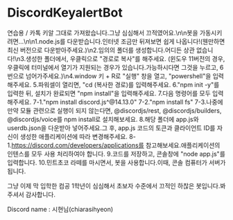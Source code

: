 # DiscordKeyalertBot
연습용 / 카톡 키알 그대로 가져왔습니다.그냥 심심해서 끄적였어요.\n\n봇을 가동시키려면...\n\n1.node.js를 다운받습니다.인터넷 조금만 뒤져보면 쉽게 나옵니다!(웬만하면 최신 버전으로 다운받아주세요.)\n2.임의의 폴더를 생성합니다.어디든 상관 없습니다!\n3.생성한 폴더에서, 우클릭으로 "경로로 복사"를 해주세요. (윈도우 11버전의 경우, 우클릭에 터미널에서 열기가 지원되는 경우가 있습니다.가능하시다면 그것을 누르고, 6번으로 넘어가주세요.)\n4.window 키 + R로 "실행" 창을 열고, "powershell"을 입력해주세요.
5.파워셀이 열리면, "cd (복사한 경로)를 입력해주세요.
6."npm init -y"를 입력한 뒤, 설치가 완료되면 "npm install"을 입력해주세요.
7.다음 명령어를 모두 입력해주세요.
7-1."npm install discord.js^@14.13.0"
7-2."npm install fs"
7-3.나중에 만약 모듈 관련으로 실행이 되지 않는다면, @discordjs/rest, @discordjs/builders, @discordjs/voice를 npm install로 설치해보세요.
8.해당 폴더에 app.js와 userdb.json을 다운받아 넣어주세요.그 후, app.js 코드의 토큰과 클라이언트 ID를 자신이 생성한 애플리케이션에 따라 변경해주세요.
8-1.https://discord.com/developers/applications를 참고해보세요.애플리케이션의 인텐스를 모두 사용 처리하여야 합니다.
9.코드를 저장하고, 콘솔창에 "node app.js"를 입력합니다.
10.민트초코 라떼를 마시면서, 봇을 사용합니다.이때, 콘솔 컴퓨터가 서버가 됩니다.

그냥 이제 막 입학한 컴공 1학년이 심심해서 초보자 수준에서 끄적인 하찮은 봇입니다.봐주셔서 감사합니다.

Discord name : 시현님(chiarasihyeon)
